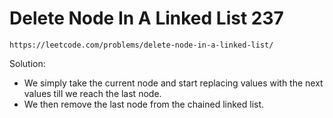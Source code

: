 # Delete Node In A Linked List 237

`https://leetcode.com/problems/delete-node-in-a-linked-list/`

Solution:

- We simply take the current node and start replacing values with the next values till we reach the last node.
- We then remove the last node from the chained linked list.
